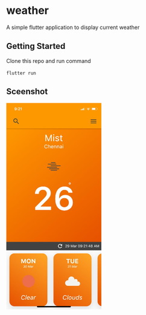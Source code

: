 # weather

A simple flutter application to display current weather

## Getting Started

Clone this repo and run command

`flutter run`

## Sceenshot
<img src="https://raw.githubusercontent.com/mahiznan/weather/master/screens/screen1.jpeg" width="50%" height="50%">
